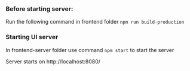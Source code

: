 ### Before starting server:
Run the following command in frontend folder
`npm run build-production`

### Starting UI server
In frontend-server folder use command `npm start` to start the server


Server starts on http://localhost:8080/